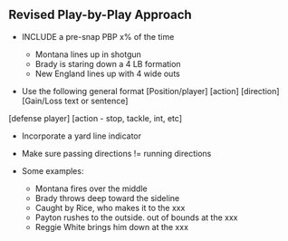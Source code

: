 ## Revised Play-by-Play Approach ##

- INCLUDE a pre-snap PBP x% of the time
	- Montana lines up in shotgun
	- Brady is staring down a 4 LB formation
	- New England lines up with 4 wide outs

- Use the following general format
[Position/player] [action] [direction] [Gain/Loss text or sentence]

[defense player] [action - stop, tackle, int, etc]

- Incorporate a yard line indicator

- Make sure passing directions != running directions

- Some examples:
	- Montana fires over the middle
	- Brady throws deep toward the sideline
	- Caught by Rice, who makes it to the xxx
	- Payton rushes to the outside. out of bounds at the xxx
	- Reggie White brings him down at the xxx
